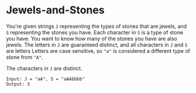 # Jewels-and-Stones
You're given strings `J` representing the types of stones that are jewels, and `S` representing the stones you have.
Each character in `S` is a type of stone you have.  You want to know how many of the stones you have are also jewels.
The letters in `J` are guaranteed distinct, and all characters in `J` and `S` are letters
Letters are case sensitive, so `"a"` is considered a different type of stone from `"A"`.  

The characters in `J` are distinct.

```
Input: J = "aA", S = "aAAbbbb"
Output: 3
```
